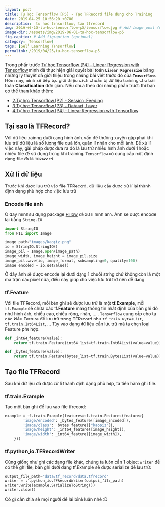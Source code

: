 ```yaml
---
layout: post
title: Tự học Tensorflow [P5] - Tạo TFRecord file dùng cho Training
date: 2019-04-25 10:56:20 +0700
description:  tu hoc tensorflow, tao tfrecord
img: 2019-04-25-tu-hoc-tensorflow-p5/tensorflow.jpg # Add image post (optional)
image-dir: /assets/img/2019-06-01-tu-hoc-tensorflow-p5
fig-caption: # Add figcaption (optional)
category: [Tensorflow]
tags: [Self Learning Tensorflow]
permalink: /2019/04/25/tu-hoc-tensorflow-p5
---
```

Trong phần trước [Tự học Tensorflow [P4] - Linear Regression with Tensorflow]({{site.url}}/tu-hoc-tensorflow-p4) mình đã thực hiện giải quyết bài toán **`Linear Regression`** bằng những lý thuyết đã giới thiệu trong những bài viết trước đó của **`Tensorflow`**. Hôm nay, mình sẽ tiếp tục giới thiệu cách chuẩn bị dữ liệu training cho bài toán **Classification** đơn giản. Nếu chưa theo dõi nhưng phần trước thì bạn có thể tham khảo thêm:
* [2.Tự học Tensorflow [P2] - Session, Feeding]({{site.url}}/tu-hoc-tensorflow-p2)
* [3.Tự học Tensorflow [P3] - Dataset, Layer]({{site.url}}/tu-hoc-tensorflow-p3)
* [4.Tự học Tensorflow [P4] - Linear Regression with Tensorflow]({{site.url}}/tu-hoc-tensorflow-p4)

## Tại sao là TFRecord?
Với dữ liệu trainng dưới dạng hình ảnh, vấn đề thường xuyên gặp phải khi lưu trữ dữ liệu là số lượng file quá lớn, quản lí nhãn cho mỗi ảnh. Để xử lí việc này, giải pháp được đưa ra đó là lưu trữ nhiều hình ảnh dưới 1 hoặc nhiều file để sử dụng trong khi training. `Tensorflow` có cung cấp một định dạng file đó là **`TFRecord`**
## Xử lí dữ liệu
Trước khi được lưu trữ vào file TFRecord, dữ liệu cần được xử lí lại thành định dạng phù hợp cho việc lưu trữ
### Encode file ảnh
Ở đây mình sử dụng package [Pillow](https://pillow.readthedocs.io/) để xử lí hình ảnh. Ảnh sẽ được encode lại bằng `String.IO`
```python
import StringIO
from PIL import Image

image_path="images/kaopiz.png"
io = StringIO.StringIO()
image_pil = Image.open(image_path)
image_width, image_height = image_pil.size
image_pil.save(io, image_format, subsampling=0, quality=100)
image_encoded = io.getvalue()
```
Ở đây ảnh sẽ được encode lại dưới dạng 1 chuỗi string chứ không còn là một ma trận các pixel nữa, điều này giúp cho việc lưu trữ trở nên dễ dàng
### tf.Feature
Với file TFRecord, mỗi bản ghi sẽ được lưu trữ là một **tf.Example**, mỗi `tf.Example` sẽ chứa các **tf.Feature** mang thông tin nhất định của bản ghi đó như hình ảnh, chiều cao, chiều rộng, nhãn, ... . `Tensorflow` cung cấp cho ta các kiểu Feature để lưu trữ trong TFRecord như `tf.train.BytesList`, `tf.train.Int64List`, ... Tùy vào dạng dữ liệu cần lưu trữ mà ta chọn loại Feature phù hợp.
```python
def _int64_feature(value):
    return tf.train.Feature(int64_list=tf.train.Int64List(value=value))
 
def _bytes_feature(value):
    return tf.train.Feature(bytes_list=tf.train.BytesList(value=value))
```


## Tạo file TFRecord
Sau khi dữ liệu đã được xử lí thành định dạng phù hợp, ta tiến hành ghi file.
### tf.train.Example
Tạo một bản ghi để lưu vào file tfrecord:
```python
example = tf.train.Example(features=tf.train.Features(feature={
        'image/encoded': _bytes_feature([image_encoded]),
        'image/class': _bytes_feature(["kaopiz"]),
        'image/height': _int64_feature([image_height]),
        'image/width': _int64_feature([image_width]),
    }))
```
### tf.python_io.TFRecordWriter
Cũng giống như ghi các dạng file khác, chúng ta luôn cần 1 object `writer` để có thể ghi file, bản ghi dưới dạng tf.Example sẽ được serialize để lưu trữ:
```python
output_file_path="data/tf_record/data.tfrecord"
writer = tf.python_io.TFRecordWriter(output_file_path)
writer.write(example.SerializeToString())
writer.close()

```
Có gì cần chia sẻ mọi người để lại bình luận nhé :D 